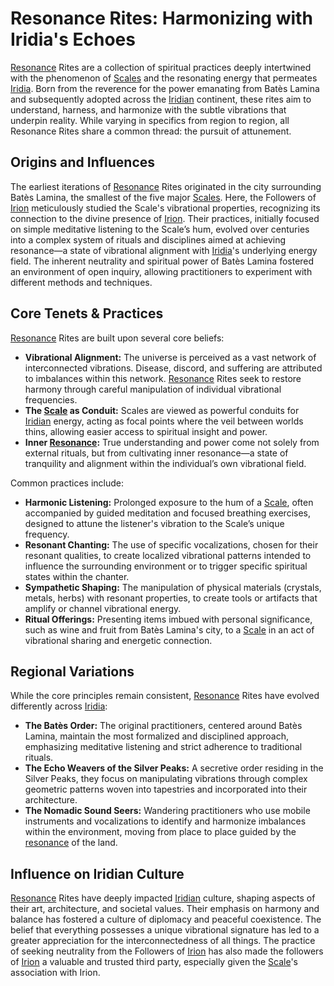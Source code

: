 # Resonance Rites: Harmonizing with Iridia's Echoes

[Resonance](/structure/mechanic/resonance.md) Rites are a collection of spiritual practices deeply intertwined with the phenomenon of [Scales](/geography/landmark/scale.md) and the resonating energy that permeates [Iridia](/geography/cosmology/iridia.md). Born from the reverence for the power emanating from Batès Lamina and subsequently adopted across the [Iridian](/being/species/iridian.md) continent, these rites aim to understand, harness, and harmonize with the subtle vibrations that underpin reality. While varying in specifics from region to region, all Resonance Rites share a common thread: the pursuit of attunement.

## Origins and Influences

The earliest iterations of [Resonance](/structure/mechanic/resonance.md) Rites originated in the city surrounding Batès Lamina, the smallest of the five major [Scales](/geography/landmark/scale.md). Here, the Followers of [Irion](/being/deity/irion.md) meticulously studied the Scale's vibrational properties, recognizing its connection to the divine presence of [Irion](/generated/deity/major/irion.md).  Their practices, initially focused on simple meditative listening to the Scale’s hum, evolved over centuries into a complex system of rituals and disciplines aimed at achieving resonance—a state of vibrational alignment with [Iridia](/geography/cosmology/iridia.md)'s underlying energy field.  The inherent neutrality and spiritual power of Batès Lamina fostered an environment of open inquiry, allowing practitioners to experiment with different methods and techniques.  

## Core Tenets & Practices

[Resonance](/structure/mechanic/resonance.md) Rites are built upon several core beliefs:

*   **Vibrational Alignment:** The universe is perceived as a vast network of interconnected vibrations. Disease, discord, and suffering are attributed to imbalances within this network. [Resonance](/structure/mechanic/resonance.md) Rites seek to restore harmony through careful manipulation of individual vibrational frequencies.
*   **The [Scale](/geography/landmark/scale.md) as Conduit:** Scales are viewed as powerful conduits for [Iridian](/being/species/iridian.md) energy, acting as focal points where the veil between worlds thins, allowing easier access to spiritual insight and power.  
*   **Inner [Resonance](/structure/mechanic/resonance.md):**  True understanding and power come not solely from external rituals, but from cultivating inner resonance—a state of tranquility and alignment within the individual’s own vibrational field.

Common practices include:

*   **Harmonic Listening:** Prolonged exposure to the hum of a [Scale](/geography/landmark/scale.md), often accompanied by guided meditation and focused breathing exercises, designed to attune the listener's vibration to the Scale’s unique frequency. 
*   **Resonant Chanting:**  The use of specific vocalizations, chosen for their resonant qualities, to create localized vibrational patterns intended to influence the surrounding environment or to trigger specific spiritual states within the chanter.
*   **Sympathetic Shaping:**  The manipulation of physical materials (crystals, metals, herbs) with resonant properties, to create tools or artifacts that amplify or channel vibrational energy.
*   **Ritual Offerings:** Presenting items imbued with personal significance, such as wine and fruit from Batès Lamina's city, to a [Scale](/geography/landmark/scale.md) in an act of vibrational sharing and energetic connection.

## Regional Variations

While the core principles remain consistent, [Resonance](/structure/mechanic/resonance.md) Rites have evolved differently across [Iridia](/geography/cosmology/iridia.md):

*   **The Batès Order:**  The original practitioners, centered around Batès Lamina, maintain the most formalized and disciplined approach, emphasizing meditative listening and strict adherence to traditional rituals. 
*   **The Echo Weavers of the Silver Peaks:**  A secretive order residing in the Silver Peaks, they focus on manipulating vibrations through complex geometric patterns woven into tapestries and incorporated into their architecture.
*   **The Nomadic Sound Seers:**  Wandering practitioners who use mobile instruments and vocalizations to identify and harmonize imbalances within the environment, moving from place to place guided by the [resonance](/structure/mechanic/resonance.md) of the land.

## Influence on Iridian Culture

[Resonance](/structure/mechanic/resonance.md) Rites have deeply impacted [Iridian](/being/species/iridian.md) culture, shaping aspects of their art, architecture, and societal values. Their emphasis on harmony and balance has fostered a culture of diplomacy and peaceful coexistence. The belief that everything possesses a unique vibrational signature has led to a greater appreciation for the interconnectedness of all things. The practice of seeking neutrality from the Followers of [Irion](/being/deity/irion.md) has also made the followers of [Irion](/generated/deity/major/irion.md) a valuable and trusted third party, especially given the [Scale](/geography/landmark/scale.md)'s association with Irion. 
